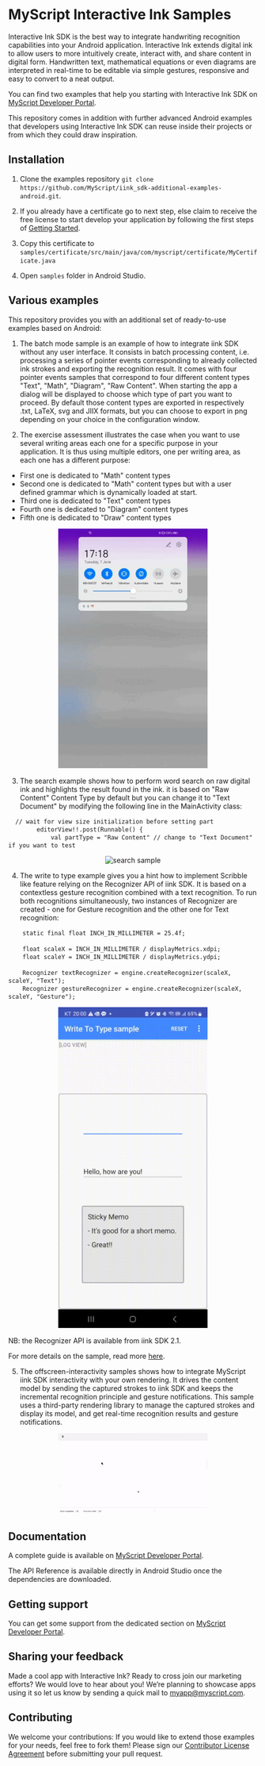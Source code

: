 # MyScript Interactive Ink Samples

Interactive Ink SDK is the best way to integrate handwriting recognition capabilities into your Android application. Interactive Ink extends digital ink to allow users to more intuitively create, interact with, and share content in digital form. Handwritten text, mathematical equations or even diagrams are interpreted in real-time to be editable via simple gestures, responsive and easy to convert to a neat output.

You can find two examples that help you starting with Interactive Ink SDK on [MyScript Developer Portal](https://developer.myscript.com/docs/interactive-ink/latest/android/).

This repository comes in addition with further advanced Android examples that developers using Interactive Ink SDK can reuse inside their projects or from which they could draw inspiration.

## Installation

1. Clone the examples repository `git clone https://github.com/MyScript/iink_sdk-additional-examples-android.git`.

2. If you already have a certificate go to next step, else claim to receive the free license to start develop your application by following the first steps of [Getting Started](https://developer.myscript.com/getting-started).

3. Copy this certificate to `samples/certificate/src/main/java/com/myscript/certificate/MyCertificate.java`

4. Open `samples` folder in Android Studio.

## Various examples

This repository provides you with an additional set of ready-to-use examples based on Android:

1. The batch mode sample is an example of how to integrate iink SDK without any user interface. It consists in batch processing content, i.e. processing a series of pointer events corresponding to already collected ink strokes and exporting the recognition result. It comes with four pointer events samples that correspond to four different content types "Text", "Math", "Diagram", "Raw Content". When starting the app a dialog will be displayed to choose which type of part you want to proceed. By default those content types are exported in respectively .txt, LaTeX, svg and JIIX formats, but you can choose to export in png depending on your choice in the configuration window.

2. The exercise assessment illustrates the case when you want to use several writing areas each one for a specific purpose in your application. It is thus using multiple editors, one per writing area, as each one has a different purpose:
- First one is dedicated to "Math" content types
- Second one is dedicated to "Math" content types but with a user defined grammar which is dynamically loaded at start.
- Third one is dedicated to "Text" content types
- Fourth one is dedicated to "Diagram" content types
- Fifth one is dedicated to "Draw" content types

<div align="center">
 <img src="assessment.gif" alt="assessment sample" width="302">
</div>

3. The search example shows how to perform word search on raw digital ink and highlights the result found in the ink. it is based on "Raw Content" Content Type by default but you can change it to "Text Document" by modifying the following line in the MainActivity class:

~~~#!java
  // wait for view size initialization before setting part
        editorView!!.post(Runnable() {
            val partType = "Raw Content" // change to "Text Document" if you want to test
~~~
<div align="center">
 <img src="search-sample.gif" alt="search sample" width="302">
</div>

4. The write to type example gives you a hint how to implement Scribble like feature relying on the Recognizer API of iink SDK. It is based on a contextless gesture recognition combined with a text recognition.
To run both recognitions simultaneously, two instances of Recognizer are created - one for Gesture recognition and the other one for Text recognition:
~~~#!java
    static final float INCH_IN_MILLIMETER = 25.4f;

    float scaleX = INCH_IN_MILLIMETER / displayMetrics.xdpi;
    float scaleY = INCH_IN_MILLIMETER / displayMetrics.ydpi;

    Recognizer textRecognizer = engine.createRecognizer(scaleX, scaleY, "Text");
    Recognizer gestureRecognizer = engine.createRecognizer(scaleX, scaleY, "Gesture");
~~~

<div align="center">
 <img src="write-to-type.gif" alt="write to type sample" width="302">
</div>

NB: the Recognizer API is available from iink SDK 2.1.

For more details on the sample, read more [here](samples/write-to-type/ReadMe.pdf). 

5. The offscreen-interactivity samples shows how to integrate MyScript iink SDK interactivity with your own rendering.
It drives the content model by sending the captured strokes to iink SDK and keeps the incremental recognition principle and gesture notifications.
This sample uses a third-party rendering library to manage the captured strokes and display its model, and get real-time recognition results and gesture notifications.

<div align="center">
 <img src="offscreen-sample.gif" alt="offscreen interacticity sample" width="302">
</div>

## Documentation

A complete guide is available on [MyScript Developer Portal](https://developer.myscript.com/docs/interactive-ink/latest/android/).

The API Reference is available directly in Android Studio once the dependencies are downloaded.

## Getting support

You can get some support from the dedicated section on [MyScript Developer Portal](https://developer.myscript.com/support/).

## Sharing your feedback

Made a cool app with Interactive Ink? Ready to cross join our marketing efforts? We would love to hear about you!
We’re planning to showcase apps using it so let us know by sending a quick mail to [myapp@myscript.com](mailto://myapp@myscript.com).

## Contributing

We welcome your contributions:
If you would like to extend those examples for your needs, feel free to fork them!
Please sign our [Contributor License Agreement](CONTRIBUTING.md) before submitting your pull request.